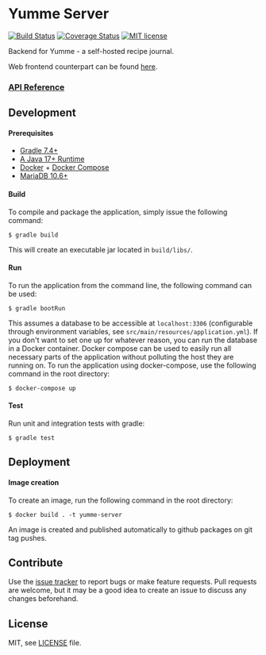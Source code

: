 # Yumme Server

[![Build Status][github-actions-image]][github-actions-url]
[![Coverage Status][codecov-image]][codecov-url]
[![MIT license][license-image]][license-url]

[github-actions-image]: https://img.shields.io/github/workflow/status/aesy/yumme-server/Continous%20Integration?style=flat-square
[github-actions-url]: https://github.com/aesy/yumme-server/actions

[codecov-image]: https://img.shields.io/codecov/c/github/aesy/yumme-server?style=flat-square
[codecov-url]: https://codecov.io/github/aesy/yumme-server

[license-image]: https://img.shields.io/github/license/aesy/yumme-server?style=flat-square
[license-url]: https://github.com/aesy/yumme-server/blob/master/LICENSE

Backend for Yumme - a self-hosted recipe journal.

Web frontend counterpart can be found [here](https://github.com/aesy/yumme-web).

### [API Reference](https://aesy.github.io/yumme-server/apidocs/)

## Development

#### Prerequisites

* [Gradle 7.4+](https://gradle.org/)
* [A Java 17+ Runtime](https://adoptopenjdk.net/)
* [Docker](https://docs.docker.com/get-docker/) + [Docker Compose](https://docs.docker.com/compose/install/)
* [MariaDB 10.6+](https://mariadb.org/download/)

#### Build

To compile and package the application, simply issue the following command:

    $ gradle build

This will create an executable jar located in `build/libs/`.

#### Run

To run the application from the command line, the following command can be used:

    $ gradle bootRun

This assumes a database to be accessible at `localhost:3306` (configurable through environment variables, 
see `src/main/resources/application.yml`). If you don't want to set one up for whatever reason, you can run 
the database in a Docker container. Docker compose can be used to easily run all necessary parts of the 
application without polluting the host they are running on. To run the application using docker-compose, 
use the following command in the root directory:

    $ docker-compose up 

#### Test 

Run unit and integration tests with gradle:

    $ gradle test

## Deployment

#### Image creation

To create an image, run the following command in the root directory:

    $ docker build . -t yumme-server

An image is created and published automatically to github packages on git tag pushes.

## Contribute
Use the [issue tracker](https://github.com/aesy/yumme-server/issues) to report bugs or make feature 
requests. Pull requests are welcome, but it may be a good idea to create an issue to discuss any 
changes beforehand.

## License
MIT, see [LICENSE](/LICENSE) file.
